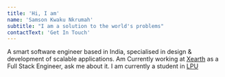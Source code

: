 ```yaml
---
title: 'Hi, I am'
name: 'Samson Kwaku Nkrumah'
subtitle: "I am a solution to the world's problems"
contactText: 'Get In Touch'
---
```


A smart software engineer based in India, specialised in design & development of scalable applications. Am Currently working at [Xearth](Xearth.in) as a Full Stack Engineer, ask me about it. I am currently a student in [LPU](https://www.lpu.in/)
